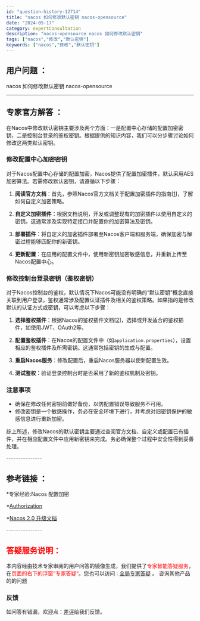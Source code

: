 ```yaml
---
id: "question-history-12714"
title: "nacos 如何修改默认密钥 nacos-opensource"
date: "2024-05-17"
category: expertConsultation
description: "nacos-opensource nacos 如何修改默认密钥"
tags: ["nacos","修改","默认密钥"]
keywords: ["nacos","修改","默认密钥"]
---
```


## 用户问题 ： 
 nacos 如何修改默认密钥 nacos-opensource 

---------------
## 专家官方解答 ：

在Nacos中修改默认密钥主要涉及两个方面：一是配置中心存储的配置加密密钥，二是控制台登录的鉴权密钥。根据提供的知识内容，我们可以分步骤讨论如何修改这两类默认密钥。

### 修改配置中心加密密钥

对于Nacos配置中心存储的配置加密，Nacos提供了配置加密插件，默认采用AES加密算法。若需修改默认密钥，请遵循以下步骤：

1. **阅读官方文档**：首先，参照Nacos官方文档关于配置加密插件的指南[[1](https://nacos.io/docs/latest/plugin/config-encryption-plugin/)]，了解如何自定义加密策略。

2. **自定义加密插件**：根据文档说明，开发或调整现有的加密插件以使用自定义的密钥。这通常涉及实现特定接口并配置你的加密算法及密钥。

3. **部署插件**：将自定义的加密插件部署至Nacos客户端和服务端，确保加密与解密过程能够匹配你的新密钥。

4. **更新配置**：在应用的配置文件中，使用新密钥加密敏感信息，并重新上传至Nacos配置中心。

### 修改控制台登录密钥（鉴权密钥）

对于Nacos控制台的鉴权，默认情况下Nacos可能没有明确的“默认密钥”概念直接关联到用户登录，鉴权通常涉及配置认证插件及相关的鉴权策略。如果指的是修改默认的认证方式或密钥，可以考虑以下步骤：

1. **选择鉴权插件**：根据Nacos的鉴权插件文档[[2](https://nacos.io/docs/latest/plugin/auth-plugin.md)]，选择或开发适合的鉴权插件，如使用JWT、OAuth2等。

2. **配置鉴权插件**：在Nacos的配置文件中（如`application.properties`），设置相应的鉴权插件及所需密钥。这通常包括密钥的生成与配置。

3. **重启Nacos服务**：修改配置后，重启Nacos服务器以使新配置生效。

4. **测试鉴权**：验证登录控制台时是否采用了新的鉴权机制及密钥。

### 注意事项

- 确保在修改任何密钥前做好备份，以防配置错误导致服务不可用。
- 修改密钥是一个敏感操作，务必在安全环境下进行，并考虑对旧密钥保护的敏感信息进行重新加密。

综上所述，修改Nacos的默认密钥主要通过查阅官方文档、自定义或配置已有插件，并在相应配置文件中应用新密钥来完成。务必确保整个过程中安全性得到妥善处理。


<font color="#949494">---------------</font> 


## 参考链接 ：

*专家经验:Nacos 配置加密 
 
 *[Authorization](https://nacos.io/docs/latest/guide/user/auth)
 
 *[Nacos 2.0 升级文档](https://nacos.io/docs/latest/upgrading/200-upgrading)


 <font color="#949494">---------------</font> 
 


## <font color="#FF0000">答疑服务说明：</font> 

本内容经由技术专家审阅的用户问答的镜像生成，我们提供了<font color="#FF0000">专家智能答疑服务</font>，在<font color="#FF0000">页面的右下的浮窗”专家答疑“</font>。您也可以访问 : [全局专家答疑](https://opensource.alibaba.com/chatBot) 。 咨询其他产品的的问题

### 反馈
如问答有错漏，欢迎点：[差评](https://ai.nacos.io/user/feedbackByEnhancerGradePOJOID?enhancerGradePOJOId=13865)给我们反馈。
